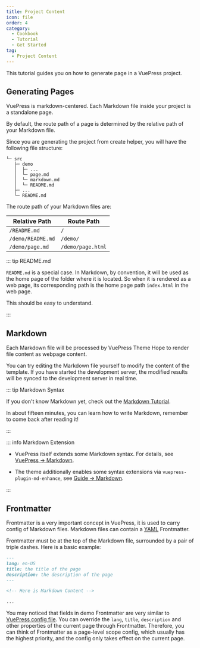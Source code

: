```yaml
---
title: Project Content
icon: file
order: 4
category:
  - Cookbook
  - Tutorial
  - Get Started
tag:
  - Project Content
---
```


This tutorial guides you on how to generate page in a VuePress project.

<!-- more -->

## Generating Pages

VuePress is markdown-centered. Each Markdown file inside your project is a standalone page.

By default, the route path of a page is determined by the relative path of your Markdown file.

Since you are generating the project from create helper, you will have the following file structure:

```
└─ src
   ├─ demo
   │  ├─ ...
   │  └─ page.md
   │  └─ markdown.md
   │  └─ README.md
   ├─ ...
   └─ README.md
```

The route path of your Markdown files are:

| Relative Path     | Route Path        |
| ----------------- | ----------------- |
| `/README.md`      | `/`               |
| `/demo/README.md` | `/demo/`          |
| `/demo/page.md`   | `/demo/page.html` |

::: tip README.md

`README.md` is a special case. In Markdown, by convention, it will be used as the home page of the folder where it is located. So when it is rendered as a web page, its corresponding path is the home page path `index.html` in the web page.

This should be easy to understand.

:::

## Markdown

Each Markdown file will be processed by VuePress Theme Hope to render file content as webpage content.

You can try editing the Markdown file yourself to modify the content of the template. If you have started the development server, the modified results will be synced to the development server in real time.

::: tip Markdown Syntax

If you don't know Markdown yet, check out the [Markdown Tutorial](../cookbook/markdown/README.md).

In about fifteen minutes, you can learn how to write Markdown, remember to come back after reading it!

:::

::: info Markdown Extension

- VuePress itself extends some Markdown syntax. For details, see [VuePress → Markdown](../cookbook/vuepress/markdown.md).

- The theme additionally enables some syntax extensions via `vuepress-plugin-md-enhance`, see [Guide → Markdown](../guide/intro/markdown.md).

:::

## Frontmatter

Frontmatter is a very important concept in VuePress, it is used to carry config of Markdown files. Markdown files can contain a [YAML](https://yaml.org/) Frontmatter.

Frontmatter must be at the top of the Markdown file, surrounded by a pair of triple dashes. Here is a basic example:

```md
---
lang: en-US
title: the title of the page
description: the description of the page
---

<!-- Here is Markdown Content -->

...
```

You may noticed that fields in demo Frontmatter are very similar to [VuePress config file](../cookbook/vuepress/config.md#config-file). You can override the `lang`, `title`, `description` and other properties of the current page through Frontmatter. Therefore, you can think of Frontmatter as a page-level scope config, which usually has the highest priority, and the config only takes effect on the current page.
